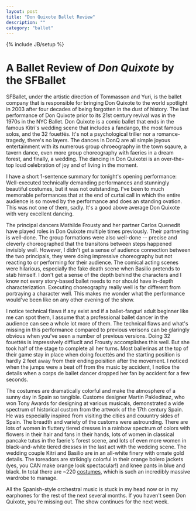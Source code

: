 ```yaml
---
layout: post
title: "Don Quixote Ballet Review"
description: ""
category: "ballet"
---
```

{% include JB/setup %}


A Ballet Review of *Don Quixote* by the SFBallet
=====================================================

SFBallet, under the artistic direction of Tommasson and Yuri, is the ballet company that is responsible for bringing Don Quixote to the world spotlight in 2003 after four decades of being forgotten in the dust of history. The last performance of Don Quixote prior to its 21st century revival was in the 1970s in the NYC Ballet. Don Quixote is a comic ballet that ends in the famous Kitri's wedding scene that includes a fandango, the most famous solos, and the 32 fouettés. It's not a psychological triller nor a romance-tragedy, there's no layers. The dances in DonQ are all simple joyous entertainment with its numerous group chroeography in the town sqaure, a tavern dance, even more group choreography with faeries in a dream forest, and finally, a wedding. The dancing in Don Quixotei is an over-the-top loud celebration of joy and of living in the moment.

I have a short 1-sentence summary for tonight's opening performance: Well-executed technically demanding performances and stunningly beautiful costumes, but it was not outstanding. I've been to much memorable peformances that at the end of curtai call in which the entire audience is so moved by the performance and does an standing ovation. This was not one of them, sadly. It's a good above average Don Quixote with very excellent dancing.

The principal dancers Mathilde Frousty and her partner Carlos Quenedit have played roles in Don Quixote multiple times previously. Their partnering is well-done. The group formations were also well-done -- precise and cleverly choreographed that the transitons between steps happened invisibly well. However, I didn't get a sense of audience connection between the two principals, they were doing impressive choreography but not reacting to  or performing for their audience. The comical acting scenes were hilarious, especially the fake death scene when Basilio pretends to stab himself. I don't get a sense of the depth behind the characters and I know not every story-based ballet needs to nor should have in-depth characterization. Executing choreography really well is far different from portraying a character well. This makes me wonder what the performance would've been like on any other evening of the show.

I notice technical flaws if any exist and if a ballet-fangurl adult beginner like me can spot them, I assume that a professional ballet dancer in the audience can see a whole lot more of them. The technical flaws and what's missing in this performance compared to previous verisons can be glaringly obvious when you've seen a number of previous versions. Doing 32 fouettés is impressively diffiuclt and Frousty accomplishes this well. But she took half of the stage to complete all her turns. Most ballerinas at the top of their game stay in place when doing fouettés and the starting position is hardly 2 feet away from their ending poisition after the movement. I noticed when the jumps were a beat off from the music by accident, I notice the details when a corps de ballet dancer dropped her fan by accident for a few seconds.

The costumes are dramatically colorful and make the atmosphere of a sunny day in Spain so tangible. Custome designer Martin Pakledinaz, who won Tony Awards for designing at various musicals, demonstrated a wide spectrum of historical custom from the artwork of the 17th century Spain. He was especially inspired from visiting the cities and couuntry sides of Spain. The breadth and variety of the customs were astrounding. There are lots of women in fluttery tiered dresses in a rainbow spectrum of colors with flowers in their hair and fans in their hands, lots of women in classical pancake tutus in the faerie's forest scene, and lots of even more women in black-and-white tiered dresses in the last act with the wedding scene. The wedding couple Kitri and Basilio are in an all-white finery with ornate gold details. The toreadors are strikingly colorful in their orange bolero jackets (yes, you CAN make orange look spectacular!) and knee pants in blue and black. In total there are ~220 [costumes](http://www.sfballetblog.org/2015/03/5-fun-facts-don-quixote), which is such an incredibly massive wardrobe to manage.

All the Spanish-style orchestral music is stuck in my head now or in my earphones for the rest of the next several months. If you haven't seen Don Quixote, you're missing out. The show continues for the next week.
